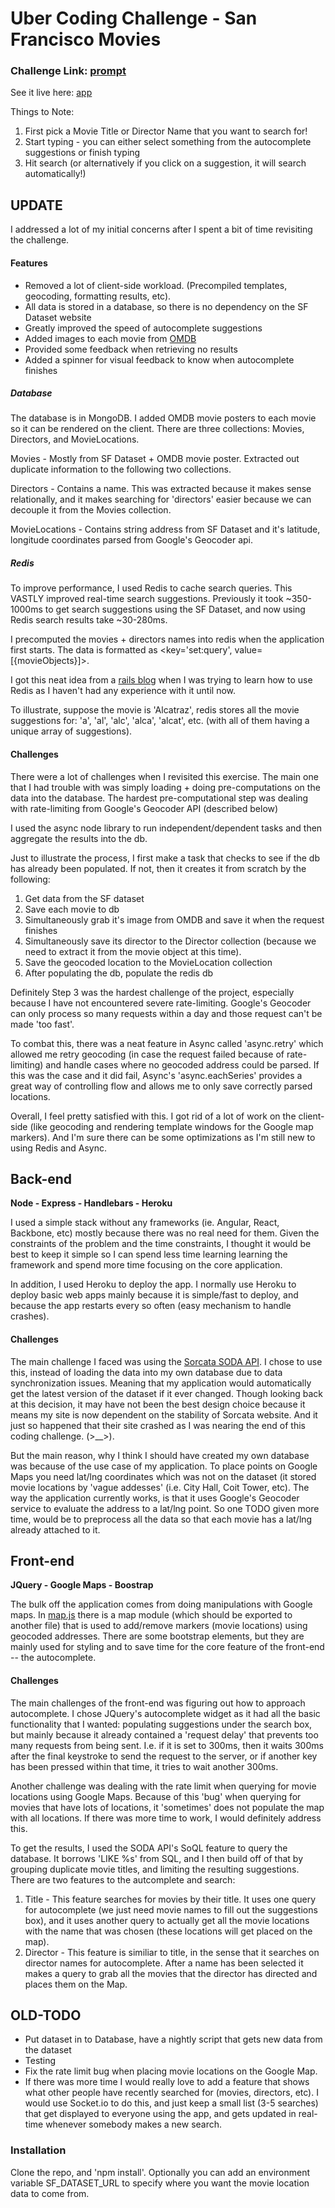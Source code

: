 # Uber Coding Challenge - San Francisco Movies

### Challenge Link: [prompt]
See it live here: [app]

Things to Note:

1. First pick a Movie Title or Director Name that you want to search for!
2. Start typing - you can either select something from the autocomplete suggestions or finish typing
3. Hit search (or alternatively if you click on a suggestion, it will search automatically!)

UPDATE
--------
I addressed a lot of my initial concerns after I spent a bit of time revisiting the challenge. 

#### Features
* Removed a lot of client-side workload. (Precompiled templates, geocoding, formatting results, etc).
* All data is stored in a database, so there is no dependency on the SF Dataset website
* Greatly improved the speed of autocomplete suggestions
* Added images to each movie from [OMDB]
* Provided some feedback when retrieving no results
* Added a spinner for visual feedback to know when autocomplete finishes

##### Database
The database is in MongoDB. I added OMDB movie posters to each movie so it can be rendered on the client. There are three collections: Movies, Directors, and MovieLocations. 

Movies - Mostly from SF Dataset + OMDB movie poster. Extracted out duplicate information to the following two collections.

Directors - Contains a name. This was extracted because it makes sense relationally, and it makes searching for 'directors' easier because we can decouple it from the Movies collection.

MovieLocations - Contains string address from SF Dataset and it's latitude, longitude coordinates parsed from Google's Geocoder api.

##### Redis
To improve performance, I used Redis to cache search queries. This VASTLY improved real-time search suggestions. Previously it took ~350-1000ms to get search suggestions using the SF Dataset, and now using Redis search results take ~30-280ms.

I precomputed the movies + directors names into redis when the application first starts. The data is formatted as <key='set:query', value=[{movieObjects}]>. 

I got this neat idea from a [rails blog] when I was trying to learn how to use Redis as I haven't had any experience with it until now. 

To illustrate, suppose the movie is 'Alcatraz', redis stores all the movie suggestions for: 'a', 'al', 'alc', 'alca', 'alcat', etc. (with all of them having a unique array of suggestions).

#### Challenges

There were a lot of challenges when I revisited this exercise. The main one that I had trouble with was simply loading + doing pre-computations on the data into the database. The hardest pre-computational step was dealing with rate-limiting from Google's Geocoder API (described below)

I used the async node library to run independent/dependent tasks and then aggregate the results into the db.

Just to illustrate the process, I first make a task that checks to see if the db has already been populated. If not, then it creates it from scratch by the following:

1. Get data from the SF dataset
2. Save each movie to db
  1. Simultaneously grab it's image from OMDB and save it when the request finishes
  2. Simultaneously save its director to the Director collection (because we need to extract it from the movie object at this time).
3. Save the geocoded location to the MovieLocation collection
4. After populating the db, populate the redis db

Definitely Step 3 was the hardest challenge of the project, especially because I have not encountered severe rate-limiting. Google's Geocoder can only process so many requests within a day and those request can't be made 'too fast'. 

To combat this, there was a neat feature in Async called 'async.retry' which allowed me retry geocoding (in case the request failed because of rate-limiting) and handle cases where no geocoded address could be parsed. If this was the case and it did fail, Async's 'async.eachSeries' provides a great way of controlling flow and allows me to only save correctly parsed locations.

Overall, I feel pretty satisfied with this. I got rid of a lot of work on the client-side (like geocoding and rendering template windows for the Google map markers). And I'm sure there can be some optimizations as I'm still new to using Redis and Async.

Back-end
--------
**Node - Express - Handlebars - Heroku** 

I used a simple stack without any frameworks (ie. Angular, React, Backbone, etc) mostly because there was no real need for them. Given the constraints of the problem and the time constraints, I thought it would be best to keep it simple so I can spend less time learning learning the framework and spend more time focusing on the core application.

In addition, I used Heroku to deploy the app. I normally use Heroku to deploy basic web apps mainly because it is simple/fast to deploy, and because the app restarts every so often (easy mechanism to handle crashes).

#### Challenges

The main challenge I faced was using the [Sorcata SODA API]. I chose to use this, instead of loading the data into my own database due to data synchronization issues. Meaning that my application would automatically get the latest version of the dataset if it ever changed. Though looking back at this decision, it may have not been the best design choice because it means my site is now dependent on the stability of Sorcata website. And it just so happened that their site crashed as I was nearing the end of this coding challenge. (>__>). 

But the main reason, why I think I should have created my own database was because of the use case of my application. To place points on Google Maps you need lat/lng coordinates which was not on the dataset (it stored movie locations by 'vague addesses' (i.e. City Hall, Coit Tower, etc). The way the application currently works, is that it uses Google's Geocoder service to evaluate the address to a lat/lng point. So one TODO given more time, would be to preprocess all the data so that each movie has a lat/lng already attached to it. 

Front-end
--------
**JQuery - Google Maps - Boostrap** 

The bulk off the application comes from doing manipulations with Google maps. In [map.js] there is a map module (which should be exported to another file) that is used to add/remove markers (movie locations) using geocoded addresses. There are some bootstrap elements, but they are mainly used for styling and to save time for the core feature of the front-end -- the autocomplete. 

#### Challenges

The main challenges of the front-end was figuring out how to approach autocomplete. I chose JQuery's autocomplete widget as it had all the basic functionality that I wanted: populating suggestions under the search box, but mainly because it already contained a 'request delay' that prevents too many requests from being sent. I.e. if it is set to 300ms, then it waits 300ms after the final keystroke to send the request to the server, or if another key has been pressed within that time, it tries to wait another 300ms.

Another challenge was dealing with the rate limit when querying for movie locations using Google Maps. Because of this 'bug' when querying for movies that have lots of locations, it 'sometimes' does not populate the map with all locations. If there was more time to work, I would definitely address this.

To get the results, I used the SODA API's SoQL feature to query the database. It borrows 'LIKE %s' from SQL, and I then build off of that by grouping duplicate movie titles, and limiting the resulting suggestions. There are two features to the autcomplete and search:

1. Title - This feature searches for movies by their title. It uses one query for autocomplete (we just need movie names to fill out the suggestions box), and it uses another query to actually get all the movie locations with the name that was chosen (these locations will get placed on the map).
2. Director - This feature is similiar to title, in the sense that it searches on director names for autocomplete. After a name has been selected it makes a query to grab all the movies that the director has directed and places them on the Map.

OLD-TODO
--------
* Put dataset in to Database, have a nightly script that gets new data from the dataset
* Testing
* Fix the rate limit bug when placing movie locations on the Google Map.
* If there was more time I would really love to add a feature that shows what other people have recently searched for (movies, directors, etc). I would use Socket.io to do this, and just keep a small list (3-5 searches) that get displayed to everyone using the app, and gets updated in real-time whenever somebody makes a new search.

### Installation

Clone the repo, and 'npm install'. Optionally you can add an environment variable SF_DATASET_URL to specify where you want the movie location data to come from.

   [rails blog]: <http://vladigleba.com/blog/2014/05/30/how-to-do-autocomplete-in-rails-using-redis/>
   [OMDB]: <http://www.omdbapi.com>
   [prompt]: <https://github.com/uber/coding-challenge-tools/blob/master/coding_challenge.md>
   [app]: <https://uber-coding-challenge.herokuapp.com>
   [map.js]: <https://github.com/aaandrew/Uber-Coding-Challenge/blob/master/public/js/map.js>
   [Sorcata SODA API]: <https://dev.socrata.com/docs/queries/>